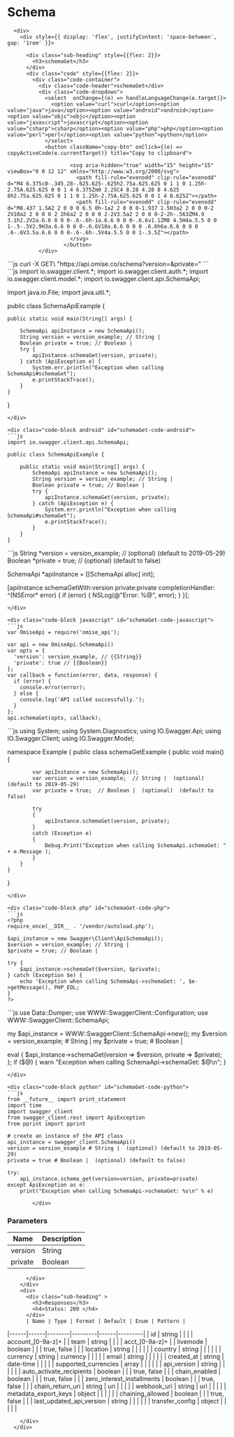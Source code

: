 # Schema


      <div>
        <div style={{ display: 'flex', justifyContent: 'space-between', gap: '1rem' }}>

          <div class="sub-heading" style={{flex: 2}}>
            <h3>schemaGet</h3>
          </div>
          <div class="code" style={{flex: 2}}>
            <div class="code-container">
              <div class="code-header">schemaGet</div>
              <div class="code-dropdown">
                <select  onChange={(e) => handleLanguageChange(e.target)}>
                  <option value="curl">curl</option><option value="java">java</option><option value="android">android</option><option value="objc">objc</option><option value="javascript">javascript</option><option value="csharp">csharp</option><option value="php">php</option><option value="perl">perl</option><option value="python">python</option>
                </select>
                <button className="copy-btn" onClick={(e) => copyActiveCode(e.currentTarget)} title="Copy to clipboard">

                        <svg aria-hidden="true" width="15" height="15" viewBox="0 0 12 12" xmlns="http://www.w3.org/2000/svg">
                          <path fill-rule="evenodd" clip-rule="evenodd" d="M4 6.375c0-.345.28-.625.625-.625h2.75a.625.625 0 1 1 0 1.25h-2.75A.625.625 0 0 1 4 6.375Zm0 2.25C4 8.28 4.28 8 4.625 8h2.75a.625.625 0 1 1 0 1.25h-2.75A.625.625 0 0 1 4 8.625Z"></path>
                          <path fill-rule="evenodd" clip-rule="evenodd" d="M8.437 1.5A2 2 0 0 0 6.5 0h-1a2 2 0 0 0-1.937 1.5H3a2 2 0 0 0-2 2V10a2 2 0 0 0 2 2h6a2 2 0 0 0 2-2V3.5a2 2 0 0 0-2-2h-.563ZM4.9 3.1h2.2V2a.6.6 0 0 0-.6-.6h-1a.6.6 0 0 0-.6.6v1.1ZM8 4.5H4a.5.5 0 0 1-.5-.5V2.9H3a.6.6 0 0 0-.6.6V10a.6.6 0 0 0 .6.6h6a.6.6 0 0 0 .6-.6V3.5a.6.6 0 0 0-.6-.6h-.5V4a.5.5 0 0 1-.5.5Z"></path>
                        </svg>
                      </button>
              </div>
              
<div class="code-block curl active" id="schemaGet-code-curl">
```js
curl -X GET\
"https://api.omise.co/schema?version=&private="
```
</div>

<div class="code-block java" id="schemaGet-code-java">
```js
import io.swagger.client.*;
import io.swagger.client.auth.*;
import io.swagger.client.model.*;
import io.swagger.client.api.SchemaApi;

import java.io.File;
import java.util.*;

public class SchemaApiExample {

    public static void main(String[] args) {
        
        SchemaApi apiInstance = new SchemaApi();
        String version = version_example; // String | 
        Boolean private = true; // Boolean | 
        try {
            apiInstance.schemaGet(version, private);
        } catch (ApiException e) {
            System.err.println("Exception when calling SchemaApi#schemaGet");
            e.printStackTrace();
        }
    }
}
```
</div>

<div class="code-block android" id="schemaGet-code-android">
```js
import io.swagger.client.api.SchemaApi;

public class SchemaApiExample {

    public static void main(String[] args) {
        SchemaApi apiInstance = new SchemaApi();
        String version = version_example; // String | 
        Boolean private = true; // Boolean | 
        try {
            apiInstance.schemaGet(version, private);
        } catch (ApiException e) {
            System.err.println("Exception when calling SchemaApi#schemaGet");
            e.printStackTrace();
        }
    }
}
```
</div>

<div class="code-block objc" id="schemaGet-code-objc">
```js
String *version = version_example; //  (optional) (default to 2019-05-29)
Boolean *private = true; //  (optional) (default to false)

SchemaApi *apiInstance = [[SchemaApi alloc] init];

[apiInstance schemaGetWith:version
    private:private
              completionHandler: ^(NSError* error) {
                            if (error) {
                                NSLog(@"Error: %@", error);
                            }
                        }];
```
</div>

<div class="code-block javascript" id="schemaGet-code-javascript">
```js
var OmiseApi = require('omise_api');

var api = new OmiseApi.SchemaApi()
var opts = { 
  'version': version_example, // {{String}} 
  'private': true // {{Boolean}} 
};
var callback = function(error, data, response) {
  if (error) {
    console.error(error);
  } else {
    console.log('API called successfully.');
  }
};
api.schemaGet(opts, callback);
```
</div>

<div class="code-block csharp" id="schemaGet-code-csharp">
```js
using System;
using System.Diagnostics;
using IO.Swagger.Api;
using IO.Swagger.Client;
using IO.Swagger.Model;

namespace Example
{
    public class schemaGetExample
    {
        public void main()
        {

            var apiInstance = new SchemaApi();
            var version = version_example;  // String |  (optional)  (default to 2019-05-29)
            var private = true;  // Boolean |  (optional)  (default to false)

            try
            {
                apiInstance.schemaGet(version, private);
            }
            catch (Exception e)
            {
                Debug.Print("Exception when calling SchemaApi.schemaGet: " + e.Message );
            }
        }
    }
}
```
</div>

<div class="code-block php" id="schemaGet-code-php">
```js
<?php
require_once(__DIR__ . '/vendor/autoload.php');

$api_instance = new Swagger\Client\ApiSchemaApi();
$version = version_example; // String | 
$private = true; // Boolean | 

try {
    $api_instance->schemaGet($version, $private);
} catch (Exception $e) {
    echo 'Exception when calling SchemaApi->schemaGet: ', $e->getMessage(), PHP_EOL;
}
?>
```
</div>

<div class="code-block perl" id="schemaGet-code-perl">
```js
use Data::Dumper;
use WWW::SwaggerClient::Configuration;
use WWW::SwaggerClient::SchemaApi;

my $api_instance = WWW::SwaggerClient::SchemaApi->new();
my $version = version_example; # String | 
my $private = true; # Boolean | 

eval { 
    $api_instance->schemaGet(version => $version, private => $private);
};
if ($@) {
    warn "Exception when calling SchemaApi->schemaGet: $@\n";
}
```
</div>

<div class="code-block python" id="schemaGet-code-python">
```js
from __future__ import print_statement
import time
import swagger_client
from swagger_client.rest import ApiException
from pprint import pprint

# create an instance of the API class
api_instance = swagger_client.SchemaApi()
version = version_example # String |  (optional) (default to 2019-05-29)
private = true # Boolean |  (optional) (default to false)

try: 
    api_instance.schema_get(version=version, private=private)
except ApiException as e:
    print("Exception when calling SchemaApi->schemaGet: %s\n" % e)
```
</div>
            
            </div>
            
### Parameters

| Name | Description |
|------|-------------|
| version | String |
| private | Boolean |

          </div>
        </div>
        <div>
          <div class="sub-heading" >
            <h3>Responses</h3>
            <h4>Status: 200 </h4>
          </div>
          | Name | Type | Format | Default | Enum | Pattern |
|------|------|--------|---------|------|---------|
| id | string |  |  |  | account_[0-9a-z]+ |
| team | string |  |  |  | acct_[0-9a-z]+ |
| livemode | boolean |  |  | true, false |  |
| location | string |  |  |  |  |
| country | string |  |  |  |  |
| currency | string | currency |  |  |  |
| email | string |  |  |  |  |
| created_at | string | date-time |  |  |  |
| supported_currencies | array |  |  |  |  |
| api_version | string |  |  |  |  |
| auto_activate_recipients | boolean |  |  | true, false |  |
| chain_enabled | boolean |  |  | true, false |  |
| zero_interest_installments | boolean |  |  | true, false |  |
| chain_return_uri | string | uri |  |  |  |
| webhook_uri | string | uri |  |  |  |
| metadata_export_keys | object |  |  |  |  |
| chaining_allowed | boolean |  |  | true, false |  |
| last_updated_api_version | string |  |  |  |  |
| transfer_config | object |  |  |  |  |

        </div>
      </div>

